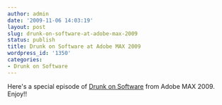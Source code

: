 ```yaml
---
author: admin
date: '2009-11-06 14:03:19'
layout: post
slug: drunk-on-software-at-adobe-max-2009
status: publish
title: Drunk on Software at Adobe MAX 2009
wordpress_id: '1350'
categories:
- Drunk on Software
---
```


Here's a special episode of [Drunk on
Software](http://www.drunkonsoftware.com) from Adobe MAX 2009. Enjoy!!

